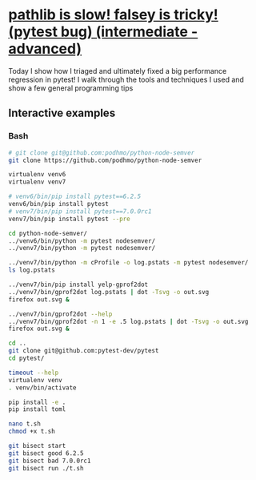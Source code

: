 # [pathlib is slow! falsey is tricky! (pytest bug) (intermediate - advanced)](https://youtu.be/qiZyDLEJHh0)

Today I show how I triaged and ultimately fixed a big performance regression in pytest!  I walk through the tools and techniques I used and show a few general programming tips

## Interactive examples

### Bash

```bash
# git clone git@github.com:podhmo/python-node-semver
git clone https://github.com/podhmo/python-node-semver

virtualenv venv6
virtualenv venv7

# venv6/bin/pip install pytest==6.2.5
venv6/bin/pip install pytest
# venv7/bin/pip install pytest==7.0.0rc1
venv7/bin/pip install pytest --pre

cd python-node-semver/
../venv6/bin/python -m pytest nodesemver/
../venv7/bin/python -m pytest nodesemver/

../venv7/bin/python -m cProfile -o log.pstats -m pytest nodesemver/
ls log.pstats

../venv7/bin/pip install yelp-gprof2dot
../venv7/bin/gprof2dot log.pstats | dot -Tsvg -o out.svg
firefox out.svg &

../venv7/bin/gprof2dot --help
../venv7/bin/gprof2dot -n 1 -e .5 log.pstats | dot -Tsvg -o out.svg
firefox out.svg &

cd ..
git clone git@github.com:pytest-dev/pytest
cd pytest/

timeout --help
virtualenv venv
. venv/bin/activate

pip install -e .
pip install toml

nano t.sh
chmod +x t.sh

git bisect start
git bisect good 6.2.5
git bisect bad 7.0.0rc1
git bisect run ./t.sh
```
